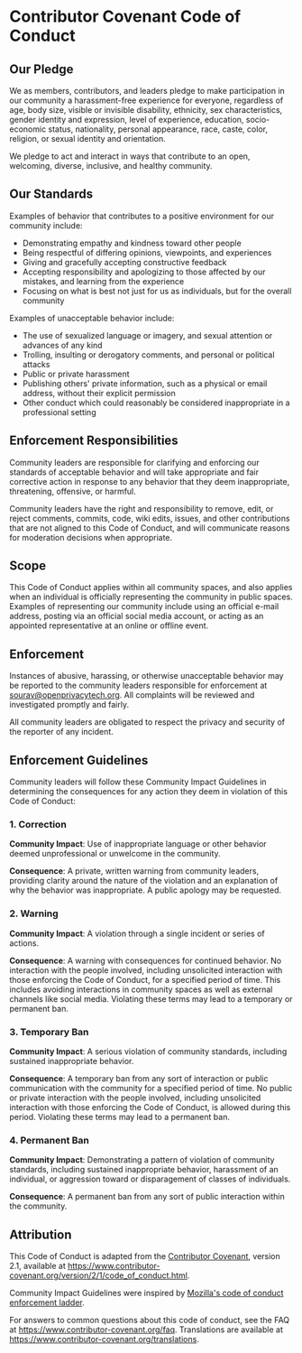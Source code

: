 # Contributor Covenant Code of Conduct

## Our Pledge

We as members, contributors, and leaders pledge to make participation in our community 
a harassment-free experience for everyone, regardless of age, body size, visible or invisible 
disability, ethnicity, sex characteristics, gender identity and expression, level of experience, 
education, socio-economic status, nationality, personal appearance, race, caste, color, religion,
or sexual identity and orientation.


We pledge to act and interact in ways that contribute to an open, welcoming, diverse, inclusive, and healthy community.

## Our Standards

Examples of behavior that contributes to a positive environment for our 
community include:

* Demonstrating empathy and kindness toward other people
* Being respectful of differing opinions, viewpoints, and experiences
* Giving and gracefully accepting constructive feedback
* Accepting responsibility and apologizing to those affected by our mistakes, and learning from the experience
* Focusing on what is best not just for us as individuals, but for the overall community

Examples of unacceptable behavior include:

* The use of sexualized language or imagery, and sexual attention or advances of any kind
* Trolling, insulting or derogatory comments, and personal or political attacks
* Public or private harassment
* Publishing others' private information, such as a physical or email address, without their explicit permission
* Other conduct which could reasonably be considered inappropriate in a professional setting

## Enforcement Responsibilities

Community leaders are responsible for clarifying and enforcing our standards of acceptable 
behavior and will take appropriate and fair corrective action in response to any behavior 
that they deem inappropriate, threatening, offensive, or harmful.

Community leaders have the right and responsibility to remove, edit, or reject comments, 
commits, code, wiki edits, issues, and other contributions that are not aligned to this Code of Conduct, 
and will communicate reasons for moderation decisions when appropriate.



## Scope

This Code of Conduct applies within all community spaces, 
and also applies when an individual is officially representing the community in public spaces.
Examples of representing our community include using an official e-mail address, 
posting via an official social media account, or acting as an appointed representative at an online 
or offline event.

## Enforcement

Instances of abusive, harassing, or otherwise unacceptable behavior may be
reported to the community leaders responsible for enforcement at sourav@openprivacytech.org. 
All complaints will be reviewed and investigated promptly and fairly.

All community leaders are obligated to respect the privacy 
and security of the reporter of any incident.

## Enforcement Guidelines

Community leaders will follow these Community Impact Guidelines in 
determining the consequences for any action they deem in violation of this Code of Conduct:

### 1. Correction

**Community Impact**: Use of inappropriate language or other behavior deemed unprofessional or
unwelcome in the community.

**Consequence**: A private, written warning from community leaders, 
providing clarity around the nature of the violation and an explanation of why the behavior was inappropriate. 
A public apology may be requested.



### 2. Warning

**Community Impact**: A violation through a single incident or series
of actions.

**Consequence**: A warning with consequences for continued behavior. No
interaction with the people involved, including unsolicited interaction with
those enforcing the Code of Conduct, for a specified period of time. This
includes avoiding interactions in community spaces as well as external channels
like social media. Violating these terms may lead to a temporary or
permanent ban.

### 3. Temporary Ban

**Community Impact**: A serious violation of community standards, including
sustained inappropriate behavior.

**Consequence**: A temporary ban from any sort of interaction or public
communication with the community for a specified period of time. No public or
private interaction with the people involved, including unsolicited interaction
with those enforcing the Code of Conduct, is allowed during this period.
Violating these terms may lead to a permanent ban.

### 4. Permanent Ban

**Community Impact**: Demonstrating a pattern of violation of community
standards, including sustained inappropriate behavior,  harassment of an
individual, or aggression toward or disparagement of classes of individuals.

**Consequence**: A permanent ban from any sort of public interaction within
the community.

## Attribution

This Code of Conduct is adapted from the [Contributor Covenant][homepage],
version 2.1, available at
https://www.contributor-covenant.org/version/2/1/code_of_conduct.html.

Community Impact Guidelines were inspired by [Mozilla's code of conduct
enforcement ladder](https://github.com/mozilla/diversity).

[homepage]: https://www.contributor-covenant.org

For answers to common questions about this code of conduct, see the FAQ at
https://www.contributor-covenant.org/faq. Translations are available at
https://www.contributor-covenant.org/translations.
